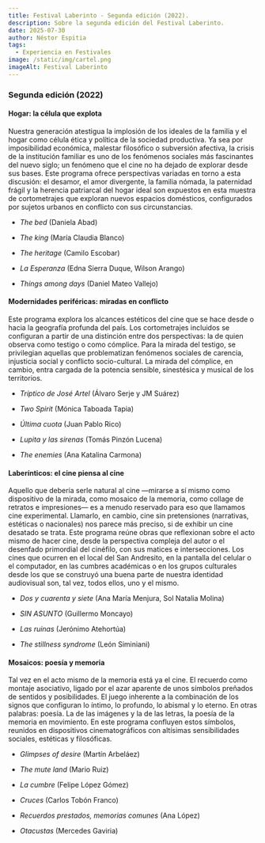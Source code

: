 ```yaml
---
title: Festival Laberinto - Segunda edición (2022).
description: Sobre la segunda edición del Festival Laberinto.
date: 2025-07-30
author: Néstor Espitia
tags: 
  - Experiencia en Festivales
image: /static/img/cartel.png
imageAlt: Festival Laberinto
---
```


### **Segunda edición (2022)**

#### **Hogar: la célula que explota**

Nuestra generación atestigua la implosión de los ideales de la familia y el hogar como célula ética y política de la sociedad productiva. Ya sea por imposibilidad económica, malestar filosófico o subversión afectiva, la crisis de la institución familiar es uno de los fenómenos sociales más fascinantes del nuevo siglo; un fenómeno que el cine no ha dejado de explorar desde sus bases. Este programa ofrece perspectivas variadas en torno a esta discusión: el desamor, el amor divergente, la familia nómada, la paternidad frágil y la herencia patriarcal del hogar ideal son expuestos en esta muestra de cortometrajes que exploran nuevos espacios domésticos, configurados por sujetos urbanos en conflicto con sus circunstancias.

* *The bed* (Daniela Abad)

* *The king* (María Claudia Blanco)

* *The heritage* (Camilo Escobar)

* *La Esperanza* (Edna Sierra Duque, Wilson Arango)

* *Things among days* (Daniel Mateo Vallejo)

#### **Modernidades periféricas: miradas en conflicto**

Este programa explora los alcances estéticos del cine que se hace desde o hacia la geografía profunda del país. Los cortometrajes incluidos se configuran a partir de una distinción entre dos perspectivas: la de quien observa como testigo o como cómplice. Para la mirada del testigo, se privilegian aquellas que problematizan fenómenos sociales de carencia, injusticia social y conflicto socio-cultural. La mirada del cómplice, en cambio, entra cargada de la potencia sensible, sinestésica y musical de los territorios.

* *Tríptico de José Artel* (Álvaro Serje y JM Suárez)

* *Two Spirit* (Mónica Taboada Tapia)

* *Última cuota* (Juan Pablo Rico)

* *Lupita y las sirenas* (Tomás Pinzón Lucena)

* *The enemies* (Ana Katalina Carmona)

#### **Laberínticos: el cine piensa al cine**

Aquello que debería serle natural al cine —mirarse a sí mismo como dispositivo de la mirada, como mosaico de la memoria, como collage de retratos e impresiones— es a menudo reservado para eso que llamamos cine experimental. Llamarlo, en cambio, cine sin pretensiones (narrativas, estéticas o nacionales) nos parece más preciso, si de exhibir un cine desatado se trata. Este programa reúne obras que reflexionan sobre el acto mismo de hacer cine, desde la perspectiva compleja del autor o el desenfado primordial del cinéfilo, con sus matices e intersecciones. Los cines que ocurren en el local del San Andresito, en la pantalla del celular o el computador, en las cumbres académicas o en los grupos culturales desde los que se construyó una buena parte de nuestra identidad audiovisual son, tal vez, todos ellos, uno y el mismo.

* *Dos y cuarenta y siete* (Ana María Menjura, Sol Natalia Molina)

* *SIN ASUNTO* (Guillermo Moncayo)

* *Las ruinas* (Jerónimo Atehortúa)

* *The stillness syndrome* (León Siminiani)

#### **Mosaicos: poesía y memoria**

Tal vez en el acto mismo de la memoria está ya el cine. El recuerdo como montaje asociativo, ligado por el azar aparente de unos símbolos preñados de sentidos y posibilidades. El juego inherente a la combinación de los signos que configuran lo íntimo, lo profundo, lo abismal y lo eterno. En otras palabras: poesía. La de las imágenes y la de las letras, la poesía de la memoria en movimiento. En este programa confluyen estos símbolos, reunidos en dispositivos cinematográficos con altísimas sensibilidades sociales, estéticas y filosóficas.

* *Glimpses of desire* (Martín Arbeláez)

* *The mute land* (Mario Ruiz)

* *La cumbre* (Felipe López Gómez)

* *Cruces* (Carlos Tobón Franco)

* *Recuerdos prestados, memorias comunes* (Ana López)

* *Otacustas* (Mercedes Gaviria)
